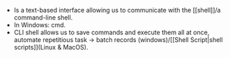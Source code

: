 - Is a text-based interface allowing us to communicate with the [[shell]]/a command-line shell.
- In Windows: cmd.
- CLI shell allows us to save commands and execute them all at once, automate repetitious task -> batch records (windows)/[[Shell Script|shell scripts]](Linux & MacOS).